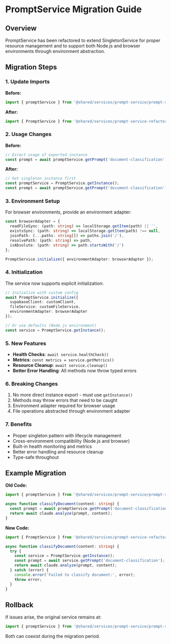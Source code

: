 # PromptService Migration Guide

## Overview
PromptService has been refactored to extend SingletonService for proper resource management and to support both Node.js and browser environments through environment abstraction.

## Migration Steps

### 1. Update Imports

**Before:**
```typescript
import { promptService } from '@shared/services/prompt-service/prompt-service';
```

**After:**
```typescript
import { PromptService } from '@shared/services/prompt-service-refactored/PromptService';
```

### 2. Usage Changes

**Before:**
```typescript
// Direct usage of exported instance
const prompt = await promptService.getPrompt('document-classification');
```

**After:**
```typescript
// Get singleton instance first
const promptService = PromptService.getInstance();
const prompt = await promptService.getPrompt('document-classification');
```

### 3. Environment Setup

For browser environments, provide an environment adapter:

```typescript
const browserAdapter = {
  readFileSync: (path: string) => localStorage.getItem(path) || '',
  existsSync: (path: string) => localStorage.getItem(path) !== null,
  joinPath: (...paths: string[]) => paths.join('/'),
  resolvePath: (path: string) => path,
  isAbsolute: (path: string) => path.startsWith('/')
};

PromptService.initialize({ environmentAdapter: browserAdapter });
```

### 4. Initialization

The service now supports explicit initialization:

```typescript
// Initialize with custom config
await PromptService.initialize({
  supabaseClient: customClient,
  fileService: customFileService,
  environmentAdapter: browserAdapter
});

// Or use defaults (Node.js environment)
const service = PromptService.getInstance();
```

### 5. New Features

- **Health Checks**: `await service.healthCheck()`
- **Metrics**: `const metrics = service.getMetrics()`
- **Resource Cleanup**: `await service.cleanup()`
- **Better Error Handling**: All methods now throw typed errors

### 6. Breaking Changes

1. No more direct instance export - must use `getInstance()`
2. Methods may throw errors that need to be caught
3. Environment adapter required for browser usage
4. File operations abstracted through environment adapter

### 7. Benefits

- Proper singleton pattern with lifecycle management
- Cross-environment compatibility (Node.js and browser)
- Built-in health monitoring and metrics
- Better error handling and resource cleanup
- Type-safe throughout

## Example Migration

**Old Code:**
```typescript
import { promptService } from '@shared/services/prompt-service/prompt-service';

async function classifyDocument(content: string) {
  const prompt = await promptService.getPrompt('document-classification');
  return await claude.analyze(prompt, content);
}
```

**New Code:**
```typescript
import { PromptService } from '@shared/services/prompt-service-refactored/PromptService';

async function classifyDocument(content: string) {
  try {
    const service = PromptService.getInstance();
    const prompt = await service.getPrompt('document-classification');
    return await claude.analyze(prompt, content);
  } catch (error) {
    console.error('Failed to classify document:', error);
    throw error;
  }
}
```

## Rollback

If issues arise, the original service remains at:
```typescript
import { promptService } from '@shared/services/prompt-service/prompt-service';
```

Both can coexist during the migration period.